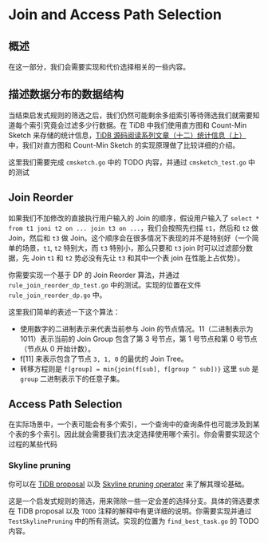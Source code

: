 # Join and Access Path Selection

## 概述	

在这一部分，我们会需要实现和代价选择相关的一些内容。

## 描述数据分布的数据结构

当结束启发式规则的筛选之后，我们仍然可能剩余多组索引等待筛选我们就需要知道每个索引究竟会过滤多少行数据。在 TiDB 中我们使用直方图和 Count-Min Sketch 来存储的统计信息，[TiDB 源码阅读系列文章（十二）统计信息（上）](https://pingcap.com/blog-cn/tidb-source-code-reading-12/) 中，我们对直方图和 Count-Min Sketch 的实现原理做了比较详细的介绍。

这里我们需要完成 `cmsketch.go` 中的 TODO 内容，并通过 `cmsketch_test.go` 中的测试

## Join Reorder

如果我们不加修改的直接执行用户输入的 Join 的顺序，假设用户输入了 `select * from t1 joni t2 on ... join t3 on ...`，我们会按照先扫描 `t1`，然后和 `t2` 做 Join，然后和 `t3` 做 Join。这个顺序会在很多情况下表现的并不是特别好（一个简单的场景，`t1`, `t2` 特别大，而 `t3` 特别小，那么只要和 `t3` join 时可以过滤部分数据，先 Join `t1` 和 `t2` 势必没有先让 `t3` 和其中一个表 join 在性能上占优势）。

你需要实现一个基于 DP 的 Join Reorder 算法，并通过 `rule_join_reorder_dp_test.go` 中的测试。实现的位置在文件 `rule_join_reorder_dp.go` 中。

这里我们简单的表述一下这个算法：

- 使用数字的二进制表示来代表当前参与 Join 的节点情况。11（二进制表示为 1011）表示当前的 Join Group 包含了第 3 号节点，第 1 号节点和第 0 号节点（节点从 0 开始计数）。
- f[11] 来表示包含了节点 `3, 1, 0` 的最优的 Join Tree。
- 转移方程则是 `f[group] = min{join(f[sub], f[group ^ sub])}` 这里 `sub` 是 `group` 二进制表示下的任意子集。


## Access Path Selection

在实际场景中，一个表可能会有多个索引，一个查询中的查询条件也可能涉及到某个表的多个索引。因此就会需要我们去决定选择使用哪个索引。你会需要实现这个过程的某些代码

### Skyline pruning

你可以在 [TiDB proposal](https://github.com/pingcap/tidb/blob/master/docs/design/2019-01-25-skyline-pruning.md) 以及 [Skyline pruning operator](http://skylineresearch.in/skylineintro/The_Skyline_Operator.pdf) 来了解其理论基础。

这是一个启发式规则的筛选，用来筛除一些一定会差的选择分支。具体的筛选要求在 TiDB proposal 以及 `TODO` 注释的解释中有更详细的说明。你需要实现并通过 `TestSkylinePruning` 中的所有测试。实现的位置为 `find_best_task.go` 的 TODO 内容。


